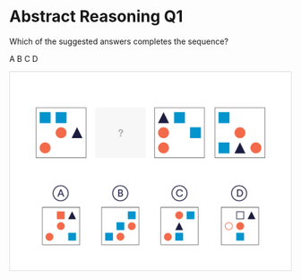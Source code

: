 # Abstract Reasoning Q1

Which of the suggested answers completes the sequence?

 A
 B
 C
 D

 ![ab_1](../images/ab_1.jpg)
